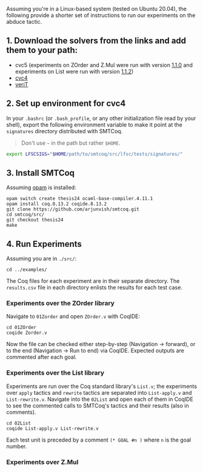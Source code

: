 Assuming you're in a Linux-based system (tested on Ubuntu 20.04),
the following provide a shorter set of instructions to run our experiments
on the abduce tactic.

## 1. Download the solvers from the links and add them to your path:
- cvc5 (experiments on ZOrder and Z.Mul were run with version [1.1.0](https://github.com/cvc5/cvc5/releases/tag/cvc5-1.1.0) and experiments on List were run with version [1.1.2](https://github.com/cvc5/cvc5/releases/tag/cvc5-1.1.2))
- [cvc4](http://cvc4.cs.stanford.edu/downloads/builds/x86_64-linux-opt/cvc4-1.6-x86_64-linux-opt)
- [veriT](https://www.lri.fr/~keller/Documents-recherche/Smtcoq/veriT9f48a98.tar.gz)

## 2. Set up environment for cvc4
In your `.bashrc` (or `.bash_profile`, or any other initialization file read by
your shell), export the following environment variable to make it point at the
`signatures` directory distributed with SMTCoq.

> Don't use `~` in the path but rather `$HOME`.

```bash
export LFSCSIGS="$HOME/path/to/smtcoq/src/lfsc/tests/signatures/"
```

## 3. Install SMTCoq
Assuming [opam](https://opam.ocaml.org) is installed:
```
opam switch create thesis24 ocaml-base-compiler.4.11.1
opam install coq.8.13.2 coqide.8.13.2
git clone https://github.com/arjunvish/smtcoq.git
cd smtcoq/src/
git checkout thesis24
make
```

## 4. Run Experiments
Assuming you are in `./src/`:
```
cd ../examples/
```
The Coq files for each experiment are in their separate directory. The `results.csv` file in 
each directory enlists the results for each test case.

### Experiments over the ZOrder library
Navigate to `01Zorder` and open `ZOrder.v` with CoqIDE:
```
cd 01ZOrder
coqide Zorder.v
```
Now the file can be checked either step-by-step
(Navigation -> forward), or to the end
(Navigation -> Run to end) via CoqIDE. Expected outputs 
are commented after each goal.

### Experiments over the List library
Experiments are run over the Coq standard library's `List.v`; the experiments over `apply` tactics
and `rewrite` tactics are separated into `List-apply.v` and `List-rewrite.v`. Navigate into the `02List`
and open each of them in CoqIDE to see the commented calls to SMTCoq's tactics and their 
results (also in comments).
```
cd 02List
coqide List-apply.v List-rewrite.v
```
Each test unit is preceded by a comment `(* GOAL #n )` where `n` is the goal number.

### Experiments over Z.Mul